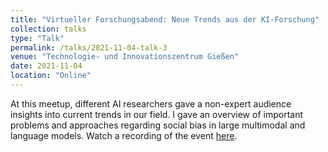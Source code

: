 ```yaml
---
title: "Virtueller Forschungsabend: Neue Trends aus der KI-Forschung"
collection: talks
type: "Talk"
permalink: /talks/2021-11-04-talk-3
venue: "Technologie- und Innovationszentrum Gießen"
date: 2021-11-04
location: "Online"
---
```


At this meetup, different AI researchers gave a non-expert audience insights into current trends in our field. I gave an overview of important problems and approaches regarding social bias in large multimodal and language models. Watch a recording of the event [here](https://www.youtube.com/watch?v=TPG7KGJw1EA).
